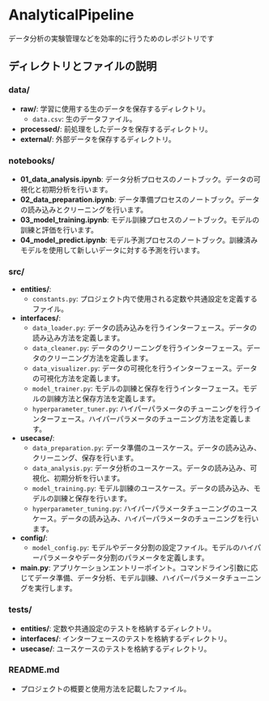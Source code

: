 # AnalyticalPipeline
データ分析の実験管理などを効率的に行うためのレポジトリです



## ディレクトリとファイルの説明

### data/
- **raw/**: 学習に使用する生のデータを保存するディレクトリ。
  - `data.csv`: 生のデータファイル。
- **processed/**: 前処理をしたデータを保存するディレクトリ。
- **external/**: 外部データを保存するディレクトリ。

### notebooks/
- **01_data_analysis.ipynb**: データ分析プロセスのノートブック。データの可視化と初期分析を行います。
- **02_data_preparation.ipynb**: データ準備プロセスのノートブック。データの読み込みとクリーニングを行います。
- **03_model_training.ipynb**: モデル訓練プロセスのノートブック。モデルの訓練と評価を行います。
- **04_model_predict.ipynb**: モデル予測プロセスのノートブック。訓練済みモデルを使用して新しいデータに対する予測を行います。

### src/
- **entities/**:
  - `constants.py`: プロジェクト内で使用される定数や共通設定を定義するファイル。
- **interfaces/**:
  - `data_loader.py`: データの読み込みを行うインターフェース。データの読み込み方法を定義します。
  - `data_cleaner.py`: データのクリーニングを行うインターフェース。データのクリーニング方法を定義します。
  - `data_visualizer.py`: データの可視化を行うインターフェース。データの可視化方法を定義します。
  - `model_trainer.py`: モデルの訓練と保存を行うインターフェース。モデルの訓練方法と保存方法を定義します。
  - `hyperparameter_tuner.py`: ハイパーパラメータのチューニングを行うインターフェース。ハイパーパラメータのチューニング方法を定義します。
- **usecase/**:
  - `data_preparation.py`: データ準備のユースケース。データの読み込み、クリーニング、保存を行います。
  - `data_analysis.py`: データ分析のユースケース。データの読み込み、可視化、初期分析を行います。
  - `model_training.py`: モデル訓練のユースケース。データの読み込み、モデルの訓練と保存を行います。
  - `hyperparameter_tuning.py`: ハイパーパラメータチューニングのユースケース。データの読み込み、ハイパーパラメータのチューニングを行います。
- **config/**:
  - `model_config.py`: モデルやデータ分割の設定ファイル。モデルのハイパーパラメータやデータ分割のパラメータを定義します。
- **main.py**: アプリケーションエントリーポイント。コマンドライン引数に応じてデータ準備、データ分析、モデル訓練、ハイパーパラメータチューニングを実行します。

### tests/
- **entities/**: 定数や共通設定のテストを格納するディレクトリ。
- **interfaces/**: インターフェースのテストを格納するディレクトリ。
- **usecase/**: ユースケースのテストを格納するディレクトリ。

### README.md
- プロジェクトの概要と使用方法を記載したファイル。

